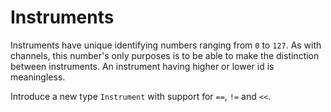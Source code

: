 # Instruments

Instruments have unique identifying numbers ranging
from `0` to `127`. As with channels, this
number's only purposes is to be able
to make the distinction between instruments.
An instrument having higher or lower id is meaningless.

Introduce a new type `Instrument` with support
for `==`, `!=` and `<<`.